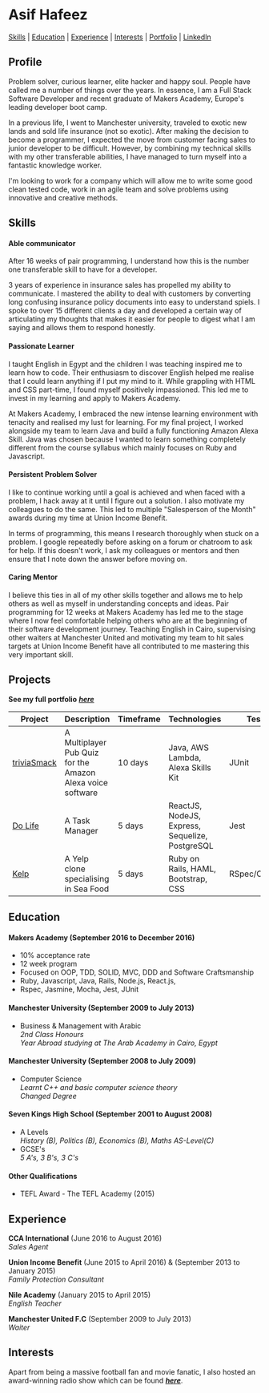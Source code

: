 # Asif Hafeez
[Skills](#skills) | [Education](#education) | [Experience](#experience) | [Interests](#interests) | [Portfolio](https://asifhafeez.github.io/) | [LinkedIn](https://uk.linkedin.com/in/asif-hafeez-361612135)
## Profile
Problem solver, curious learner, elite hacker and happy soul. People have called me a number of things over the years. In essence, I am a Full Stack Software Developer and recent graduate of Makers Academy, Europe's leading developer boot camp. 

In a previous life, I went to Manchester university, traveled to exotic new lands and sold life insurance (not so exotic). After making the decision to become a programmer, I expected the move from customer facing sales to junior developer to be difficult. However, by combining my technical skills with my other transferable abilities, I have managed to turn myself into a fantastic knowledge worker.

I'm looking to work for a company which will allow me to write some good clean tested code, work in an agile team and solve problems using innovative and creative methods.

## Skills

#### Able communicator

After 16 weeks of pair programming, I understand how this is the number one transferable skill to have for a developer. 

3 years of experience in insurance sales has propelled my ability to communicate. I mastered the ability to deal with customers by converting long confusing insurance policy documents into easy to understand spiels. I spoke to over 15 different clients a day and developed a certain way of articulating my thoughts that makes it easier for people to digest what I am saying and allows them to respond honestly. 

#### Passionate Learner

I taught English in Egypt and the children I was teaching inspired me to learn how to code. Their enthusiasm to discover English helped me realise that I could learn anything if I put my mind to it. While grappling with HTML and CSS part-time, I found myself positively impassioned. This led me to invest in my learning and apply to Makers Academy. 

At Makers Academy, I embraced the new intense learning environment with tenacity and realised my lust for learning. For my final project, I worked alongside my team to learn Java and build a fully functioning Amazon Alexa Skill. Java was chosen because  I wanted to learn something completely different from the course syllabus which mainly focuses on Ruby and Javascript.

#### Persistent Problem Solver

I like to continue working until a goal is achieved and when faced with a problem, I hack away at it until I figure out a solution. I also motivate my colleagues to do the same. This led to multiple "Salesperson of the Month" awards during my time at Union Income Benefit. 

In terms of programming, this means I research thoroughly when stuck on a problem. I google repeatedly before asking on a forum or chatroom to ask for help. If this doesn't work, I ask my colleagues or mentors and then ensure that I note down the answer before moving on. 

#### Caring Mentor

I believe this ties in all of my other skills together and allows me to help others as well as myself in understanding concepts and ideas. Pair programming for 12 weeks at Makers Academy has led me to the stage where I now feel comfortable helping others who are at the beginning of their software development journey. Teaching English in Cairo, supervising other waiters at Manchester United and motivating my team to hit sales targets at Union Income Benefit have all contributed to me mastering this very important skill.


## Projects
**See my full portfolio** ***[here](https://asifhafeez.github.io)***
 
|Project|Description|Timeframe|Technologies|Testing|
|---|---|---|---|---|
|[triviaSmack](https://github.com/asifhafeez/triviaSMACK)|A Multiplayer Pub Quiz for the Amazon Alexa voice software|10 days| Java, AWS Lambda, Alexa Skills Kit |  JUnit |
|[Do Life](https://github.com/asifhafeez/task-manager)|A Task Manager |5 days| ReactJS, NodeJS, Express, Sequelize, PostgreSQL|Jest|
|[Kelp](https://github.com/asifhafeez/kelp)|A Yelp clone specialising in Sea Food|5 days   | Ruby on Rails, HAML, Bootstrap, CSS   |RSpec/Capybara   |

## Education

#### Makers Academy (September 2016 to December 2016)

- 10% acceptance rate
- 12 week program
- Focused on OOP, TDD, SOLID, MVC, DDD and Software Craftsmanship
- Ruby, Javascript, Java, Rails, Node.js, React.js,
- Rspec, Jasmine, Mocha, Jest, JUnit 

#### Manchester University (September 2009 to July 2013)

- Business & Management with Arabic  
*2nd Class Honours*  
*Year Abroad studying at The Arab Academy in Cairo, Egypt*

#### Manchester University (September 2008 to July 2009)

- Computer Science  
*Learnt C++ and basic computer science theory*  
*Changed Degree*

#### Seven Kings High School (September 2001 to August 2008)

- A Levels  
*History (B), Politics (B), Economics (B), Maths AS-Level(C)*
- GCSE's  
*5 A's, 3 B's, 3 C's*

#### Other Qualifications

- TEFL Award - The TEFL Academy (2015)

## Experience

**CCA International** (June 2016 to August 2016)  
*Sales Agent*

**Union Income Benefit** (June 2015 to April 2016) & (September 2013 to January 2015)  
*Family Protection Consultant*  

**Nile Academy** (January 2015 to April 2015)  
*English Teacher* 


**Manchester United F.C** (September 2009 to July 2013)  
*Waiter*

## Interests

Apart from being a massive football fan and movie fanatic, I also hosted an award-winning radio show which can be found ***[here](https://www.mixcloud.com/thedelorean/)***.
